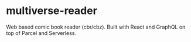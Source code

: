 # multiverse-reader

Web based comic book reader (cbr/cbz). Built with React and GraphQL on top of Parcel and Serverless.
 
